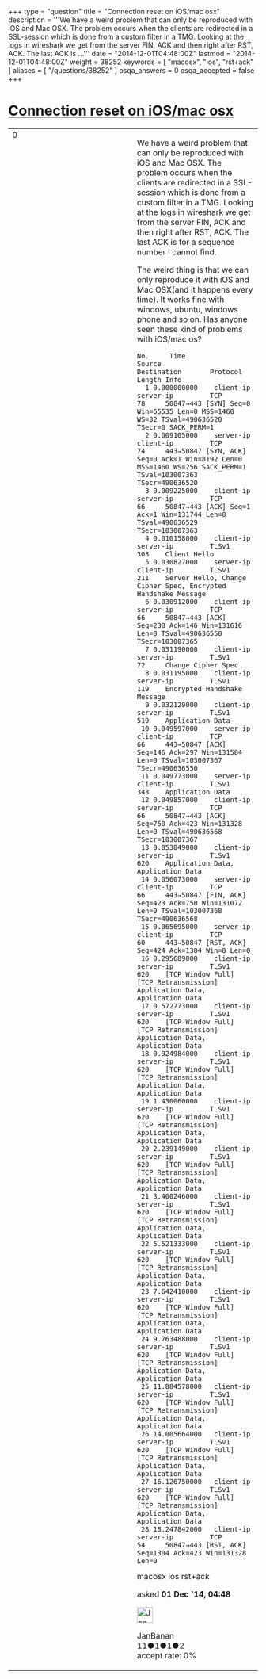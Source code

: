 +++
type = "question"
title = "Connection reset on iOS/mac osx"
description = '''We have a weird problem that can only be reproduced with iOS and Mac OSX.  The problem occurs when the clients are redirected in a SSL-session which is done from a custom filter in a TMG. Looking at the logs in wireshark we get from the server FIN, ACK and then right after RST, ACK. The last ACK is ...'''
date = "2014-12-01T04:48:00Z"
lastmod = "2014-12-01T04:48:00Z"
weight = 38252
keywords = [ "macosx", "ios", "rst+ack" ]
aliases = [ "/questions/38252" ]
osqa_answers = 0
osqa_accepted = false
+++

<div class="headNormal">

# [Connection reset on iOS/mac osx](/questions/38252/connection-reset-on-iosmac-osx)

</div>

<div id="main-body">

<div id="askform">

<table id="question-table" style="width:100%;"><colgroup><col style="width: 50%" /><col style="width: 50%" /></colgroup><tbody><tr class="odd"><td style="width: 30px; vertical-align: top"><div class="vote-buttons"><span id="post-38252-upvote" class="ajax-command post-vote up" rel="nofollow" title="I like this post (click again to cancel)"> </span><div id="post-38252-score" class="post-score" title="current number of votes">0</div><span id="post-38252-downvote" class="ajax-command post-vote down" rel="nofollow" title="I dont like this post (click again to cancel)"> </span> <span id="favorite-mark" class="ajax-command favorite-mark" rel="nofollow" title="mark/unmark this question as favorite (click again to cancel)"> </span><div id="favorite-count" class="favorite-count"></div></div></td><td><div id="item-right"><div class="question-body"><p>We have a weird problem that can only be reproduced with iOS and Mac OSX. The problem occurs when the clients are redirected in a SSL-session which is done from a custom filter in a TMG. Looking at the logs in wireshark we get from the server FIN, ACK and then right after RST, ACK. The last ACK is for a sequence number I cannot find.</p><p>The weird thing is that we can only reproduce it with iOS and Mac OSX(and it happens every time). It works fine with windows, ubuntu, windows phone and so on. Has anyone seen these kind of problems with iOS/mac os?</p><pre><code>No.     Time           Source             Destination       Protocol Length Info
  1 0.000000000    client-ip          server-ip         TCP      78     50847→443 [SYN] Seq=0 Win=65535 Len=0 MSS=1460 WS=32 TSval=490636520 TSecr=0 SACK_PERM=1
  2 0.009105000    server-ip          client-ip         TCP      74     443→50847 [SYN, ACK] Seq=0 Ack=1 Win=8192 Len=0 MSS=1460 WS=256 SACK_PERM=1 TSval=103007363 TSecr=490636520
  3 0.009225000    client-ip          server-ip         TCP      66     50847→443 [ACK] Seq=1 Ack=1 Win=131744 Len=0 TSval=490636529 TSecr=103007363
  4 0.010158000    client-ip          server-ip         TLSv1    303    Client Hello
  5 0.030827000    server-ip          client-ip         TLSv1    211    Server Hello, Change Cipher Spec, Encrypted Handshake Message
  6 0.030912000    client-ip          server-ip         TCP      66     50847→443 [ACK] Seq=238 Ack=146 Win=131616 Len=0 TSval=490636550 TSecr=103007365
  7 0.031190000    client-ip          server-ip         TLSv1    72     Change Cipher Spec
  8 0.031195000    client-ip          server-ip         TLSv1    119    Encrypted Handshake Message
  9 0.032129000    client-ip          server-ip         TLSv1    519    Application Data
 10 0.049597000    server-ip          client-ip         TCP      66     443→50847 [ACK] Seq=146 Ack=297 Win=131584 Len=0 TSval=103007367 TSecr=490636550
 11 0.049773000    server-ip          client-ip         TLSv1    343    Application Data
 12 0.049857000    client-ip          server-ip         TCP      66     50847→443 [ACK] Seq=750 Ack=423 Win=131328 Len=0 TSval=490636568 TSecr=103007367
 13 0.053849000    client-ip          server-ip         TLSv1    620    Application Data, Application Data
 14 0.056073000    server-ip          client-ip         TCP      66     443→50847 [FIN, ACK] Seq=423 Ack=750 Win=131072 Len=0 TSval=103007368 TSecr=490636568
 15 0.065695000    server-ip          client-ip         TCP      60     443→50847 [RST, ACK] Seq=424 Ack=1304 Win=0 Len=0
 16 0.295689000    client-ip          server-ip         TLSv1    620    [TCP Window Full] [TCP Retransmission] Application Data, Application Data
 17 0.572773000    client-ip          server-ip         TLSv1    620    [TCP Window Full] [TCP Retransmission] Application Data, Application Data
 18 0.924984000    client-ip          server-ip         TLSv1    620    [TCP Window Full] [TCP Retransmission] Application Data, Application Data
 19 1.430060000    client-ip          server-ip         TLSv1    620    [TCP Window Full] [TCP Retransmission] Application Data, Application Data
 20 2.239149000    client-ip          server-ip         TLSv1    620    [TCP Window Full] [TCP Retransmission] Application Data, Application Data
 21 3.400246000    client-ip          server-ip         TLSv1    620    [TCP Window Full] [TCP Retransmission] Application Data, Application Data
 22 5.521333000    client-ip          server-ip         TLSv1    620    [TCP Window Full] [TCP Retransmission] Application Data, Application Data
 23 7.642410000    client-ip          server-ip         TLSv1    620    [TCP Window Full] [TCP Retransmission] Application Data, Application Data
 24 9.763488000    client-ip          server-ip         TLSv1    620    [TCP Window Full] [TCP Retransmission] Application Data, Application Data
 25 11.884578000   client-ip          server-ip         TLSv1    620    [TCP Window Full] [TCP Retransmission] Application Data, Application Data
 26 14.005664000   client-ip          server-ip         TLSv1    620    [TCP Window Full] [TCP Retransmission] Application Data, Application Data
 27 16.126750000   client-ip          server-ip         TLSv1    620    [TCP Window Full] [TCP Retransmission] Application Data, Application Data
 28 18.247842000   client-ip          server-ip         TCP      54     50847→443 [RST, ACK] Seq=1304 Ack=423 Win=131328 Len=0</code></pre></div><div id="question-tags" class="tags-container tags"><span class="post-tag tag-link-macosx" rel="tag" title="see questions tagged &#39;macosx&#39;">macosx</span> <span class="post-tag tag-link-ios" rel="tag" title="see questions tagged &#39;ios&#39;">ios</span> <span class="post-tag tag-link-rst+ack" rel="tag" title="see questions tagged &#39;rst+ack&#39;">rst+ack</span></div><div id="question-controls" class="post-controls"></div><div class="post-update-info-container"><div class="post-update-info post-update-info-user"><p>asked <strong>01 Dec '14, 04:48</strong></p><img src="https://secure.gravatar.com/avatar/66a1da34704d18984e99b76edfa3a9ed?s=32&amp;d=identicon&amp;r=g" class="gravatar" width="32" height="32" alt="JanBanan&#39;s gravatar image" /><p><span>JanBanan</span><br />
<span class="score" title="11 reputation points">11</span><span title="1 badges"><span class="badge1">●</span><span class="badgecount">1</span></span><span title="1 badges"><span class="silver">●</span><span class="badgecount">1</span></span><span title="2 badges"><span class="bronze">●</span><span class="badgecount">2</span></span><br />
<span class="accept_rate" title="Rate of the user&#39;s accepted answers">accept rate:</span> <span title="JanBanan has no accepted answers">0%</span></p></div></div><div id="comments-container-38252" class="comments-container"></div><div id="comment-tools-38252" class="comment-tools"></div><div class="clear"></div><div id="comment-38252-form-container" class="comment-form-container"></div><div class="clear"></div></div></td></tr></tbody></table>

</div>

</div>

